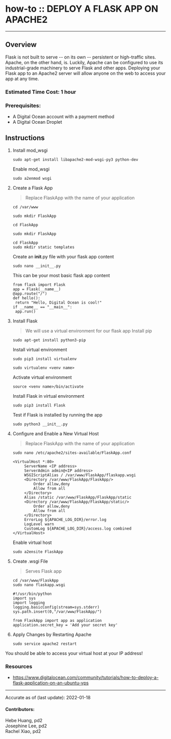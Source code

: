 # how-to :: DEPLOY A FLASK APP ON APACHE2
---
## Overview
Flask is not built to serve -- on its own -- persistent or high-traffic sites. Apache, on the other hand, is. Luckily, Apache can be configured to use its industrial-grade machinery to serve Flask and other apps. Deploying your Flask app to an Apache2 server will allow anyone on the web to access your app at any time.

### Estimated Time Cost: 1 hour

### Prerequisites:
- A Digital Ocean account with a payment method
- A Digital Ocean Droplet

## Instructions
1. Install mod_wsgi
   ```
   sudo apt-get install libapache2-mod-wsgi-py3 python-dev
   ```
   Enable mod_wsgi
   ```
   sudo a2enmod wsgi
   ```
2. Create a Flask App
   > Replace FlaskApp with the name of your application
   ```
   cd /var/www
   ```
   ```
   sudo mkdir FlaskApp
   ```
   ```
   cd FlaskApp
   ```
   ```
   sudo mkdir FlaskApp
   ```
   ```
   cd FlaskApp
   sudo mkdir static templates
   ```
   Create an __init__.py file with your flask app content
   ```
   sudo nano __init__.py
   ```
   This can be your most basic flask app content
   ```
   from flask import Flask
   app = Flask(__name__)
   @app.route("/")
   def hello():
   	return "Hello, Digital Ocean is cool!"
   if __name__ == "__main__":
   	app.run()
   ```
3. Install Flask
   > We will use a virtual environment for our flask app
   Install pip
   ```
   sudo apt-get install python3-pip
   ```
   Install virtual environment
   ```
   sudo pip3 install virtualenv
   ```
   ```
   sudo virtualenv <venv name>
   ```
   Activate virtual environment
   ```
   source <venv name>/bin/activate
   ```
   Install Flask in virtual environment
   ```
   sudo pip3 install Flask
   ```
   Test if Flask is installed by running the app
   ```
   sudo python3 __init__.py
   ```
4. Configure and Enable a New Virtual Host
   > Replace FlaskApp with the name of your application
   ```
   sudo nano /etc/apache2/sites-available/FlaskApp.conf
   ```
   ```
   <VirtualHost *:80>
		ServerName <IP address>
		ServerAdmin admin@<IP address>
		WSGIScriptAlias / /var/www/FlaskApp/flaskapp.wsgi
		<Directory /var/www/FlaskApp/FlaskApp/>
			Order allow,deny
			Allow from all
		</Directory>
		Alias /static /var/www/FlaskApp/FlaskApp/static
		<Directory /var/www/FlaskApp/FlaskApp/static/>
			Order allow,deny
			Allow from all
		</Directory>
		ErrorLog ${APACHE_LOG_DIR}/error.log
		LogLevel warn
		CustomLog ${APACHE_LOG_DIR}/access.log combined
   </VirtualHost>
   ```
   Enable virtual host
   ```
   sudo a2ensite FlaskApp
   ```
5. Create .wsgi File
   > Serves Flask app
   ```
   cd /var/www/FlaskApp
   sudo nano flaskapp.wsgi
   ```
   ```
   #!/usr/bin/python
   import sys
   import logging
   logging.basicConfig(stream=sys.stderr)
   sys.path.insert(0,"/var/www/FlaskApp/")

   from FlaskApp import app as application
   application.secret_key = 'Add your secret key'
   ```
6. Apply Changes by Restarting Apache
   ```
   sudo service apache2 restart
   ```
You should be able to access your virtual host at your IP address!

### Resources
* https://www.digitalocean.com/community/tutorials/how-to-deploy-a-flask-application-on-an-ubuntu-vps
---

Accurate as of (last update): 2022-01-18

#### Contributors:  
Hebe Huang, pd2  
Josephine Lee, pd2  
Rachel Xiao, pd2  
